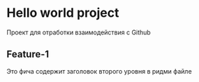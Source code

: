 # Hello world project
Проект для отработки взаимодействия с Github


## Feature-1
Это фича содержит заголовок второго уровня в ридми файле
